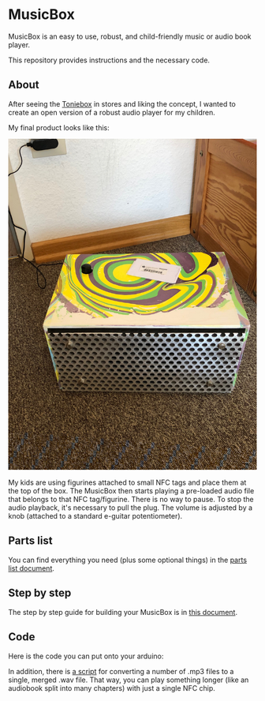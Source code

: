 # MusicBox
MusicBox is an easy to use, robust, and child-friendly music or audio book player.

This repository provides instructions and the necessary code.

## About ##

After seeing the [Toniebox](https://tonies.de/) in stores and liking the concept, I wanted to create an open version of a robust audio player for my children.

My final product looks like this:

![MusicBox - final product](/images/final.jpeg)

My kids are using figurines attached to small NFC tags and place them at the top of the box. The MusicBox then starts playing a pre-loaded audio file that belongs to that NFC tag/figurine. There is no way to pause. To stop the audio playback, it's necessary to pull the plug. The volume is adjusted by a knob (attached to a standard e-guitar potentiometer).

## Parts list ##

You can find everything you need (plus some optional things) in the [parts list document](/instructions/parts_list.md).

## Step by step ##

The step by step guide for building your MusicBox is in [this document](/instructions/stepbystep.md).

## Code ##

Here is the code you can put onto your arduino: 

In addition, there is [a script](/code/mp3towavscript.sh) for converting a number of .mp3 files to a single, merged .wav file. That way, you can play something longer (like an audiobook split into many chapters) with just a single NFC chip.

